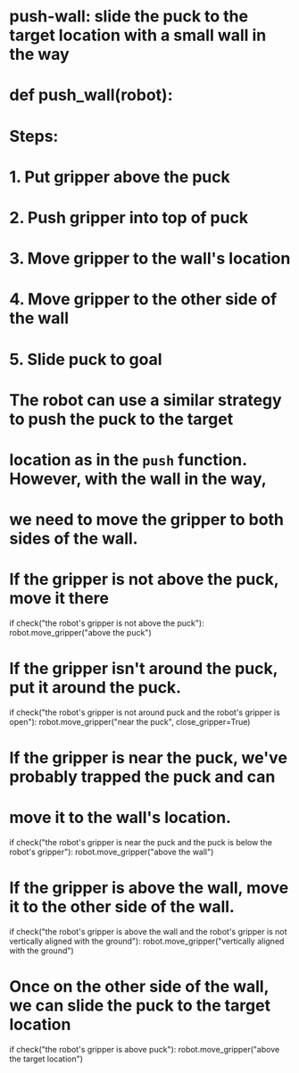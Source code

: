 # push-wall: slide the puck to the target location with a small wall in the way
# def push_wall(robot):

# Steps:
# 1. Put gripper above the puck
# 2. Push gripper into top of puck
# 3. Move gripper to the wall's location
# 4. Move gripper to the other side of the wall
# 5. Slide puck to goal

# The robot can use a similar strategy to push the puck to the target
# location as in the `push` function. However, with the wall in the way,
# we need to move the gripper to both sides of the wall.

# If the gripper is not above the puck, move it there
if check("the robot's gripper is not above the puck"):
    robot.move_gripper("above the puck")

# If the gripper isn't around the puck, put it around the puck.
if check("the robot's gripper is not around puck and the robot's gripper is open"):
    robot.move_gripper("near the puck", close_gripper=True)

# If the gripper is near the puck, we've probably trapped the puck and can
# move it to the wall's location.
if check("the robot's gripper is near the puck and the puck is below the robot's gripper"):
    robot.move_gripper("above the wall")

# If the gripper is above the wall, move it to the other side of the wall.
if check("the robot's gripper is above the wall and the robot's gripper is not vertically aligned with the ground"):
    robot.move_gripper("vertically aligned with the ground")

# Once on the other side of the wall, we can slide the puck to the target location
if check("the robot's gripper is above puck"):
    robot.move_gripper("above the target location")